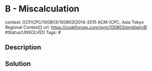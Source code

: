 # B - Miscalculation

contest: [[CFICPC/100803/100803|2014-2015 ACM-ICPC, Asia Tokyo Regional Contest]]
url: https://codeforces.com/gym/100803/problem/B
#Status/UNSOLVED
Tags: #

## Description

## Solution

